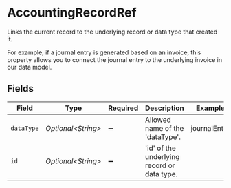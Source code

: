 # AccountingRecordRef

Links the current record to the underlying record or data type that created it. 

For example, if a journal entry is generated based on an invoice, this property allows you to connect the journal entry to the underlying invoice in our data model. 


## Fields

| Field                                       | Type                                        | Required                                    | Description                                 | Example                                     |
| ------------------------------------------- | ------------------------------------------- | ------------------------------------------- | ------------------------------------------- | ------------------------------------------- |
| `dataType`                                  | *Optional\<String>*                         | :heavy_minus_sign:                          | Allowed name of the 'dataType'.             | journalEntry                                |
| `id`                                        | *Optional\<String>*                         | :heavy_minus_sign:                          | 'id' of the underlying record or data type. |                                             |